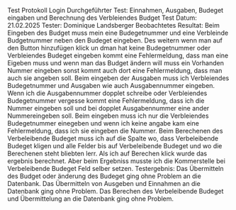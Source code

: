 Test Protokoll Login
Durchgeführter Test:		Einnahmen, Ausgaben, Budeget eingaben und Berechnung des Verbleiendes Budget Test
Datum:						21.02.2025
Tester:						Dominique Landsberger
Beobachtetes Resultat:		Beim Eingeben des Budget muss mein eine Budegetnummer und eine Verbleinde Budgetnummer neben den Budeget eingeben.
							Des weitern wenn man auf den Button hinzufügen klick un dman hat keine Budegetnummer oder Verbleiendes Budeget eingeben kommt
							eine Fehlermeldung, dass man eine Eigeben muss und wenn man das Budget ändern will muss ein Vorhanden Nummer
							eingeben sonst kommt auch dort eine Fehlermeldung, dass man auch sie angeben soll.
							Beim eingeben der Ausgaben muss ich Verbleiendes Budegetnummer und Ausgaben wie auch Ausgabennummer eingeben.
							Wenn ich die Ausgabennummer dopplet  schreibe oder Verbleiendes Budegetnummer vergesse kommt eine Fehlermeldung,
							dass ich die Nummer eingeben soll und bei dopplet Ausgabennummer eine ander Nummereingeben soll.
							Beim eingeben muss ich nur die Verbleiendes Budegetnummer einegeben und wenn ich keine angabe kam eine Fehlermeldung,
							dass ich sie eingeben die Nummer.
							Beim Berechenen des Verbeleibende Budeget muss ich auf die Spalte wo, dass Verbeleibende Budeget kligen und alle Felder
							bis auf Verbeleibende Budeget und wo die Berechenen steht bliebten lerr.
							Als ich auf Berechen klick wurde das ergebnis berechnet. Aber beim Ergebniss musste ich die Kommerstelle bei Verbeleibende Budeget
							Feld selber setzen.
Testergebnis:				Das Übermitteln des Budget oder änderung des Budeget ging ohne Problem an die Datenbank.
							Das Übermitteln von Ausgeben und Einnahmen an die Datenbank ging ohne Problem.
							Das Berechen des Verbeleibende Budeget und Übermittelung an die Datenbank ging ohne Problem.